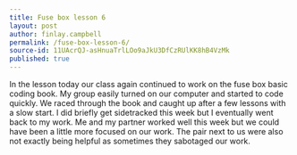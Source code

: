 ```yaml
---
title: Fuse box lesson 6
layout: post
author: finlay.campbell
permalink: /fuse-box-lesson-6/
source-id: 11UAcrQJ-asHnuaTrlLOo9aJkU3DfCzRUlKK8hB4VzMk
published: true
---
```

In the lesson today our class again continued to work on the fuse box basic coding book. My group easily turned on our computer and started to code quickly. We raced through the book and caught up after a few lessons with a slow start. I did briefly get sidetracked this week but I eventually went back to my work. Me and my partner worked well this week but we could have been a little more focused on our work. The pair next to us were also not exactly being helpful as sometimes they sabotaged our work.

